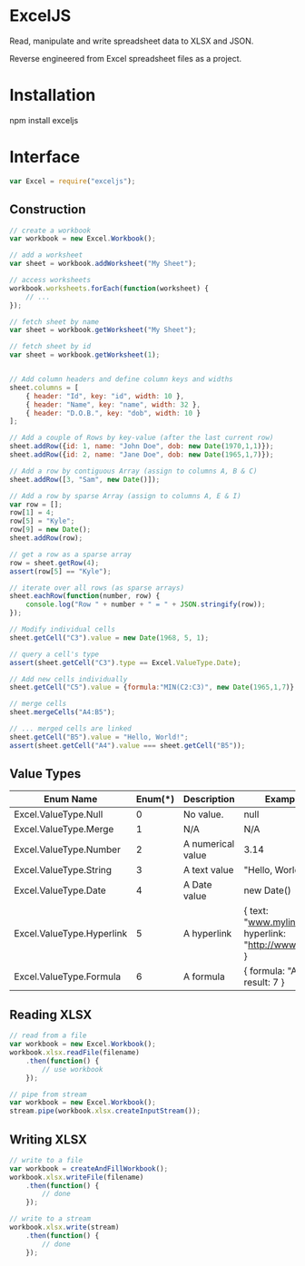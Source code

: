 # ExcelJS

Read, manipulate and write spreadsheet data to XLSX and JSON.

Reverse engineered from Excel spreadsheet files as a project.

# Installation

npm install exceljs

# Interface

```javascript
var Excel = require("exceljs");
```

## Construction

```javascript
// create a workbook
var workbook = new Excel.Workbook();

// add a worksheet
var sheet = workbook.addWorksheet("My Sheet");

// access worksheets
workbook.worksheets.forEach(function(worksheet) {
    // ...
});

// fetch sheet by name
var sheet = workbook.getWorksheet("My Sheet");

// fetch sheet by id
var sheet = workbook.getWorksheet(1);


// Add column headers and define column keys and widths
sheet.columns = [
    { header: "Id", key: "id", width: 10 },
    { header: "Name", key: "name", width: 32 },
    { header: "D.O.B.", key: "dob", width: 10 }
];

// Add a couple of Rows by key-value (after the last current row)
sheet.addRow({id: 1, name: "John Doe", dob: new Date(1970,1,1)});
sheet.addRow({id: 2, name: "Jane Doe", dob: new Date(1965,1,7)});

// Add a row by contiguous Array (assign to columns A, B & C)
sheet.addRow([3, "Sam", new Date()]);

// Add a row by sparse Array (assign to columns A, E & I)
var row = [];
row[1] = 4;
row[5] = "Kyle";
row[9] = new Date();
sheet.addRow(row);

// get a row as a sparse array
row = sheet.getRow(4);
assert(row[5] == "Kyle");

// iterate over all rows (as sparse arrays)
sheet.eachRow(function(number, row) {
    console.log("Row " + number + " = " + JSON.stringify(row));
});

// Modify individual cells
sheet.getCell("C3").value = new Date(1968, 5, 1);

// query a cell's type
assert(sheet.getCell("C3").type == Excel.ValueType.Date);

// Add new cells individually
sheet.getCell("C5").value = {formula:"MIN(C2:C3)", new Date(1965,1,7)};

// merge cells
sheet.mergeCells("A4:B5");

// ... merged cells are linked
sheet.getCell("B5").value = "Hello, World!";
assert(sheet.getCell("A4").value === sheet.getCell("B5"));

```

## Value Types

| Enum Name                 | Enum(*)   | Description       | Example Value |
| ------------------------- | --------- | ----------------- | ------------- |
| Excel.ValueType.Null      | 0         | No value.         | null |
| Excel.ValueType.Merge     | 1         | N/A               | N/A |
| Excel.ValueType.Number    | 2         | A numerical value | 3.14 |
| Excel.ValueType.String    | 3         | A text value      | "Hello, World!" |
| Excel.ValueType.Date      | 4         | A Date value      | new Date()  |
| Excel.ValueType.Hyperlink | 5         | A hyperlink       | { text: "www.mylink.com", hyperlink: "http://www.mylink.com" } |
| Excel.ValueType.Formula   | 6         | A formula         | { formula: "A1+A2", result: 7 } |

## Reading XLSX

```javascript
// read from a file
var workbook = new Excel.Workbook();
workbook.xlsx.readFile(filename)
    .then(function() {
        // use workbook
    });

// pipe from stream
var workbook = new Excel.Workbook();
stream.pipe(workbook.xlsx.createInputStream());
```

## Writing XLSX

```javascript
// write to a file
var workbook = createAndFillWorkbook();
workbook.xlsx.writeFile(filename)
    .then(function() {
        // done
    });

// write to a stream
workbook.xlsx.write(stream)
    .then(function() {
        // done
    });
```